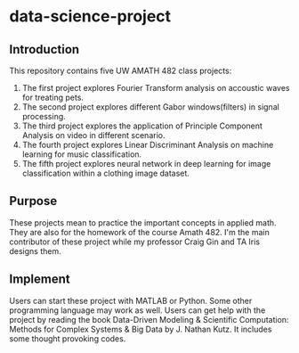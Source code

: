 # data-science-project

## Introduction
This repository contains five UW AMATH 482 class projects:
1. The first project explores Fourier Transform analysis on accoustic waves for treating pets.
2. The second project explores different Gabor windows(filters) in signal processing.
3. The third project explores the application of Principle Component Analysis on video in different scenario.
4. The fourth project explores Linear Discriminant Analysis on machine learning for music classification.
5. The fifth project explores neural network in deep learning for image classification within a clothing image dataset.

## Purpose
These projects mean to practice the important concepts in applied math.
They are also for the homework of the course Amath 482.
I'm the main contributor of these project while my professor Craig Gin and TA Iris designs them.

## Implement
Users can start these project with MATLAB or Python. Some other programming language may work as well.
Users can get help with the project by reading the book Data-Driven Modeling & Scientific Computation: Methods for Complex Systems & Big Data by J. Nathan Kutz. It includes some thought provoking codes.

